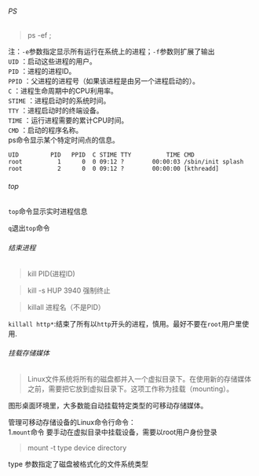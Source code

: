 ###### PS
> ps -ef ;

注：`-e`参数指定显示所有运行在系统上的进程；`-f`参数则扩展了输出  
`UID` ：启动这些进程的用户。  
`PID` ：进程的进程ID。  
`PPID` ：父进程的进程号（如果该进程是由另一个进程启动的）。  
`C` ：进程生命周期中的CPU利用率。  
`STIME` ：进程启动时的系统时间。  
`TTY` ：进程启动时的终端设备。  
`TIME` ：运行进程需要的累计CPU时间。  
`CMD` ：启动的程序名称。  
ps命令显示某个特定时间点的信息。  

```
UID         PID   PPID  C STIME TTY          TIME CMD
root          1      0  0 09:12 ?        00:00:03 /sbin/init splash
root          2      0  0 09:12 ?        00:00:00 [kthreadd]

```

###### top
`top`命令显示实时进程信息  

`q`退出`top`命令  

###### 结束进程
> kill PID(进程ID)

> kill -s HUP 3940 强制终止

> killall 进程名（不是PID）

`killall http*`:结束了所有以`http`开头的进程，慎用。最好不要在`root`用户里使用.

###### 挂载存储媒体
> Linux文件系统将所有的磁盘都并入一个虚拟目录下。在使用新的存储媒体之前，需要把它放到虚拟目录下。这项工作称为挂载（mounting）。

图形桌面环境里，大多数能自动挂载特定类型的可移动存储媒体。  

管理可移动存储设备的Linux命令行命令：  
1.`mount`命令
要手动在虚拟目录中挂载设备，需要以root用户身份登录  
> mount -t type device directory

type 参数指定了磁盘被格式化的文件系统类型                                                                                                                                                     